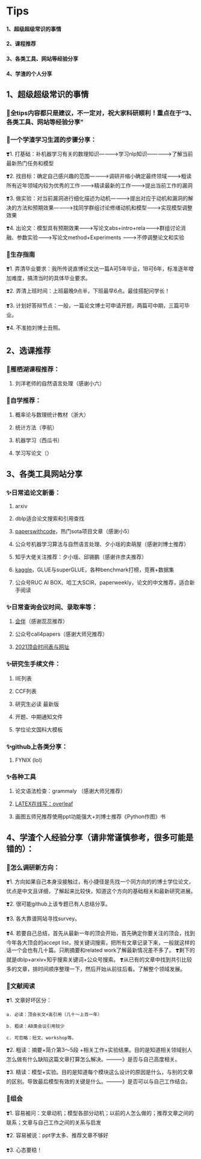 # Tips 
#### 1、超级超级常识的事情
#### 2、课程推荐
#### 3、各类工具、网站等经验分享
#### 4、学渣的个人分享



## 1、超级超级常识的事情
### 🌟全tips内容都只是建议，不一定对，祝大家科研顺利！重点在于“3、各类工具、网站等经验分享”

### 🌟一个学渣学习生涯的步骤分享：
❣️1. 打基础：补机器学习有关的数理知识————>学习nlp知识—————>了解当前最新热门任务和模型

❣️2. 找目标：确定自己感兴趣的范围————>调研并缩小确定最终领域———>粗读所有近年领域内较为优秀的工作———>精读最新的工作———>提出当前工作的漏洞

❣️3. 做实验：对当前漏洞进行细化描述为动机————>提出对应于动机和漏洞的解决的方法和预期效果————>找同学群组讨论修缮动机和模型———>实现模型调整效果

❣️4. 出论文：模型具有预期效果———>写论文abs+intro+rela———>群组讨论消融、参数实验———>写论文method+Experiments ———>不停调整论文和实验


### 🌟生存指南
❣️1. 弄清毕业要求：我所传说直博论文达一篇A可5年毕业，1B可6年，标准逐年增加难度，搞清当时的具体毕业要求。
 
❣️2. 弄清上班时间：上班最晚9点半，下班最早6点。最佳搭配问学长！
  
❣️3. 计划好答辩节点：一般，一篇论文博士可申请开题，两篇可中期，三篇可毕业。
 
❣️4. 不准拍刘博士丑照。


## 2、选课推荐
### 🌟雁栖湖课程推荐：
1. 刘洋老师的自然语言处理（感谢小六）

### 🌟自学推荐：
1. 概率论与数理统计教材（浙大）

2. 统计方法（李航）

3. 机器学习（西瓜书）

4. 学习写论文（）

## 3、各类工具网站分享
### ✨日常追论文新番：
1. arxiv

2. dblp适合论文搜索和引用查找

3. [paperswithcode](https://www.paperswithcode.com)，热门sota项目文章（感谢小5）

4. 公众号机器学习算法与自然语言处理、夕小瑶的卖萌屋（感谢刘博士推荐）

5. 知乎大佬关注推荐：夕小瑶、邱锡鹏（感谢许彦夫推荐）

6. [kaggle](https://www.kaggle.com)，GLUE与superGLUE，各种benchmark打榜，竞赛+数据集

7. 公众号RUC AI BOX、哈工大SCIR、paperweekly，论文的中文推荐，适合新手阅读

### ✨日常查询会议时间、录取率等：
1. [会伴](https://www.myhuiban.com)（感谢蕊蕊推荐）

2. 公众号call4papers（感谢大师兄推荐）

3. [2021顶会时间表与网址](https://zhuanlan.zhihu.com/p/362484975)


### ✨研究生手续文件：
1. IIE列表

2. CCF列表

3. 研究生必读 最新版

4. 开题、中期通知文件

5. 学位论文国科大模板

### ✨github上各类分享：
1. FYNIX (lol)

### ✨各种工具
1. 论文语法检查：grammaly （感谢大师兄推荐）

2. [LATEX在线写：overleaf](https://www.overleaf.com)

3. 画图五师兄推荐使用ppt功能强大+刘博士推荐《Python作图》书

## 4、学渣个人经验分享（请非常谨慎参考，很多可能是错的）：

### 🌟怎么调研新方向：
❣️1. 方向如果自己本身没接触过，有小捷径是先找一个同方向的的博士学位论文，优点是中文且详细，了解起来比较快，知道这个方向的基础相关和最新研究进展。

❣️2. 很可能github上该专题已有人总结分享。

❣️3. 各大靠谱网站寻找survey。

❣️4. 若要自己总结，首先从最新一年的顶会开始，首先确定你要关注的顶会，找到今年各大顶会的accept list，按关键词搜索，把所有文章记录下来，一般就这样的话一个会也有几十篇。只刷摘要和related work了解最新情况差不多了。
❣️剩下的就是dblp+arxiv+知乎搜索关键词+公众号搜索。
❣️从已有的文章中找到共引比较多的文章，排时间顺序整理一下，然后开始从前往后看。了解整个领域发展。

### 🌟文献阅读
❣️1. 文章好坏区分：

    a. 必读：顶会长文+高引用（几十～上百一年）

    b. 粗读：AB类会议引用较少

    c. 可忽略：短文、workshop等。

❣️2. 粗读：摘要+简介第3～5段 +相关工作+实验结果。目的是知道相关领域别人怎么做有什么缺陷这篇文章打算怎么解决。———》是否与自己高度相关。

❣️3. 精读：模型+实验。目的是知道每个模块这么设计的原因是什么，与别的文章的区别。导致最后模型有效的关键是什么。———》是否可以与自己工作结合。

### 🌟组会
❣️1. 容易被问：文章动机；模型各部分动机；以前的人怎么做的；推荐文章之间的联系；文章与自己工作之间的关系与启发

❣️2. 容易被说：ppt字太多、推荐文章不够好

❣️3. 心态要稳！

